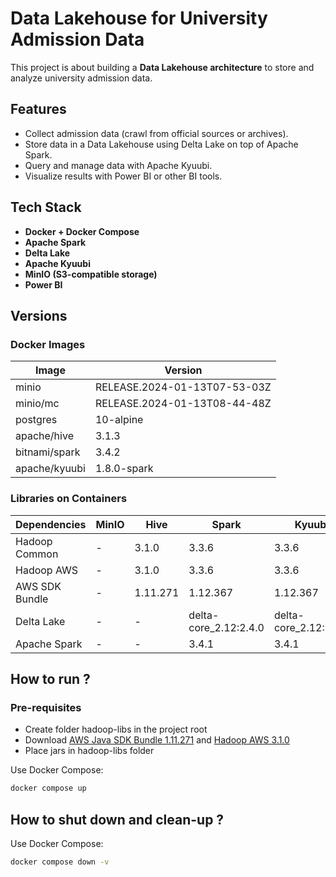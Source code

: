 # Data Lakehouse for University Admission Data

This project is about building a **Data Lakehouse architecture** to store and analyze university admission data.  

## Features
- Collect admission data (crawl from official sources or archives).
- Store data in a Data Lakehouse using Delta Lake on top of Apache Spark.
- Query and manage data with Apache Kyuubi.
- Visualize results with Power BI or other BI tools.

## Tech Stack
- **Docker + Docker Compose**
- **Apache Spark**
- **Delta Lake**
- **Apache Kyuubi**
- **MinIO (S3-compatible storage)**
- **Power BI**

## Versions

### Docker Images

| Image         | Version                      |
| ------------- | ---------------------------- |
| minio         | RELEASE.2024-01-13T07-53-03Z |
| minio/mc      | RELEASE.2024-01-13T08-44-48Z |
| postgres      | 10-alpine                    |
| apache/hive   | 3.1.3                        |
| bitnami/spark | 3.4.2                        |
| apache/kyuubi | 1.8.0-spark                  |

### Libraries on Containers

| Dependencies  | MinIO       | Hive        | Spark                 | Kyuubi                |
| ------------- | ----------- | ----------- | --------------------- | --------------------- |
| Hadoop Common | -           | 3.1.0       | 3.3.6                 | 3.3.6                 |
| Hadoop AWS    | -           | 3.1.0       | 3.3.6                 | 3.3.6                 |
| AWS SDK Bundle| -           | 1.11.271    | 1.12.367              | 1.12.367              |
| Delta Lake    | -           | -           | delta-core_2.12:2.4.0 | delta-core_2.12:2.4.0 |
| Apache Spark  | -           | -           | 3.4.1                 | 3.4.1                |

## How to run ?

### Pre-requisites

* Create folder hadoop-libs in the project root
* Download [AWS Java SDK Bundle 1.11.271](https://medium.com/r/?url=https%3A%2F%2Frepo1.maven.org%2Fmaven2%2Fcom%2Famazonaws%2Faws-java-sdk-bundle%2F1.11.271%2Faws-java-sdk-bundle-1.11.271.jar) and [Hadoop AWS 3.1.0](https://medium.com/r/?url=https%3A%2F%2Frepo1.maven.org%2Fmaven2%2Forg%2Fapache%2Fhadoop%2Fhadoop-aws%2F3.1.0%2Fhadoop-aws-3.1.0.jar)
* Place jars in hadoop-libs folder

Use Docker Compose:

```bash
docker compose up
```

## How to shut down and clean-up ?

Use Docker Compose:

```bash
docker compose down -v
```
